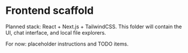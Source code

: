 # Frontend scaffold

Planned stack: React + Next.js + TailwindCSS.
This folder will contain the UI, chat interface, and local file explorers.

For now: placeholder instructions and TODO items.
